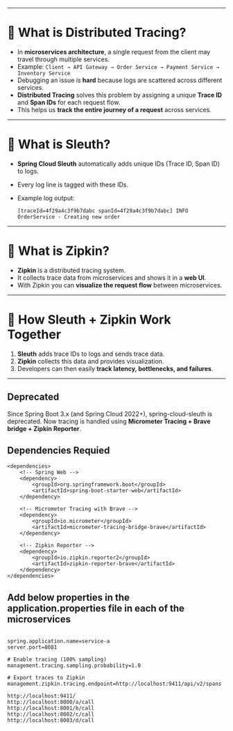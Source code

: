 
---

# 📌 What is Distributed Tracing?

* In **microservices architecture**, a single request from the client may travel through multiple services.
* Example:
  `Client → API Gateway → Order Service → Payment Service → Inventory Service`
* Debugging an issue is **hard** because logs are scattered across different services.
* **Distributed Tracing** solves this problem by assigning a unique **Trace ID** and **Span IDs** for each request flow.
* This helps us **track the entire journey of a request** across services.

---

# 📌 What is Sleuth?

* **Spring Cloud Sleuth** automatically adds unique IDs (Trace ID, Span ID) to logs.
* Every log line is tagged with these IDs.
* Example log output:

  ```
  [traceId=4f29a4c3f9b7dabc spanId=4f29a4c3f9b7dabc] INFO  OrderService - Creating new order
  ```

---

# 📌 What is Zipkin?

* **Zipkin** is a distributed tracing system.
* It collects trace data from microservices and shows it in a **web UI**.
* With Zipkin you can **visualize the request flow** between microservices.

---

# 📌 How Sleuth + Zipkin Work Together

1. **Sleuth** adds trace IDs to logs and sends trace data.
2. **Zipkin** collects this data and provides visualization.
3. Developers can then easily **track latency, bottlenecks, and failures**.
---
## **Deprecated**

Since Spring Boot 3.x (and Spring Cloud 2022+), spring-cloud-sleuth is deprecated.
Now tracing is handled using **Micrometer Tracing + Brave bridge + Zipkin Reporter**.

## **Dependencies Requied**
```
<dependencies>
    <!-- Spring Web -->
    <dependency>
        <groupId>org.springframework.boot</groupId>
        <artifactId>spring-boot-starter-web</artifactId>
    </dependency>

    <!-- Micrometer Tracing with Brave -->
    <dependency>
        <groupId>io.micrometer</groupId>
        <artifactId>micrometer-tracing-bridge-brave</artifactId>
    </dependency>

    <!-- Zipkin Reporter -->
    <dependency>
        <groupId>io.zipkin.reporter2</groupId>
        <artifactId>zipkin-reporter-brave</artifactId>
    </dependency>
</dependencies>

```

## **Add below properties in the application.properties file in each of the microservices**

```properties

spring.application.name=service-a
server.port=8081

# Enable tracing (100% sampling)
management.tracing.sampling.probability=1.0

# Export traces to Zipkin
management.zipkin.tracing.endpoint=http://localhost:9411/api/v2/spans

```

```
http://localhost:9411/  
http://localhost:8000/a/call  
http://localhost:8001/b/call 
http://localhost:8002/c/call  
http://localhost:8003/d/call 
```